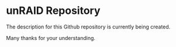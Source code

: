 # unRAID Repository

The description for this Github repository is currently being created.

Many thanks for your understanding.
